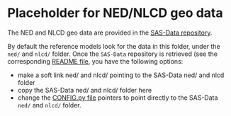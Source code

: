 # Placeholder for NED/NLCD geo data

The NED and NLCD geo data are provided in the [SAS-Data repository](https://github.com/Wireless-Innovation-Forum/SAS-Data).

By default the reference models look for the data in this folder, under the `ned/` and `nlcd/` folder. Once the `SAS-Data` repository is retrieved (see the corresponding [README file](https://github.com/Wireless-Innovation-Forum/SAS-Data/README.md), you have the following options:
 
 - make a soft link ned/ and nlcd/ pointing to the SAS-Data ned/ and nlcd folder
 - copy the SAS-Data ned/ and nlcd/ folder here
 - change the [CONFIG.py file](https://github.com/Wireless-Innovation-Forum/Spectrum-Access-System/blob/master/src/harness/reference_models/geo/CONFIG.py) pointers to point directly to the SAS-Data `ned/` and `nlcd/` folder.
